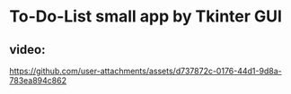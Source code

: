 # To-Do-List small app by Tkinter GUI

## video:
https://github.com/user-attachments/assets/d737872c-0176-44d1-9d8a-783ea894c862

